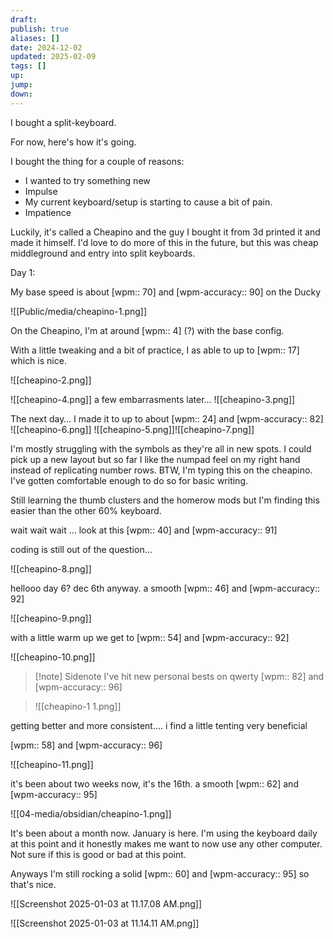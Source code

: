 ```yaml
---
draft: 
publish: true
aliases: []
date: 2024-12-02
updated: 2025-02-09
tags: []
up: 
jump: 
down: 
---
```


I bought a split-keyboard.

For now, here's how it's going.

I bought the thing for a couple of reasons:

- I wanted to try something new
- Impulse
- My current keyboard/setup is starting to cause a bit of pain.
- Impatience

Luckily, it's called a Cheapino and the guy I bought it from 3d printed it and made it himself. I'd love to do more of this in the future, but this was cheap middleground and entry into split keyboards.

Day 1:

My base speed is about [wpm:: 70] and [wpm-accuracy:: 90] on the Ducky

![[Public/media/cheapino-1.png]]

On the Cheapino, I'm at around [wpm:: 4] (?) with the base config.

With a little tweaking and a bit of practice, I as able to up to [wpm:: 17] which is nice.

![[cheapino-2.png]]

![[cheapino-4.png]]
a few embarrasments later…
![[cheapino-3.png]]

The next day… I made it to up to about [wpm:: 24] and [wpm-accuracy:: 82]
![[cheapino-6.png]]
![[cheapino-5.png]]![[cheapino-7.png]]

I'm mostly struggling with the symbols as they're all in new spots. I could pick up a new layout but so far I like the numpad feel on my right hand instead of replicating number rows. BTW, I'm typing this on the cheapino. I've gotten comfortable enough to do so for basic writing.

Still learning the thumb clusters and the homerow mods but I'm finding this easier than the other 60% keyboard.

wait wait wait … look at this [wpm:: 40] and [wpm-accuracy:: 91]

coding is still out of the question…

![[cheapino-8.png]]

hellooo day 6? dec 6th anyway. a smooth [wpm:: 46] and [wpm-accuracy:: 92]

![[cheapino-9.png]]

with a little warm up we get to [wpm:: 54] and [wpm-accuracy:: 92]

![[cheapino-10.png]]

> [!note] Sidenote I've hit new personal bests on qwerty
> [wpm:: 82] and [wpm-accuracy:: 96]

> ![[cheapino-1 1.png]]

getting better and more consistent…. i find a little tenting very beneficial

[wpm:: 58] and [wpm-accuracy:: 96]

![[cheapino-11.png]]

it's been about two weeks now, it's the 16th. a smooth [wpm:: 62] and [wpm-accuracy:: 95]

![[04-media/obsidian/cheapino-1.png]]

It's been about a month now. January is here. I'm using the keyboard daily at this point and it honestly makes me want to now use any other computer. Not sure if this is good or bad at this point.

Anyways I'm still rocking a solid [wpm:: 60] and [wpm-accuracy:: 95] so that's nice.

![[Screenshot 2025-01-03 at 11.17.08 AM.png]]

![[Screenshot 2025-01-03 at 11.14.11 AM.png]]
